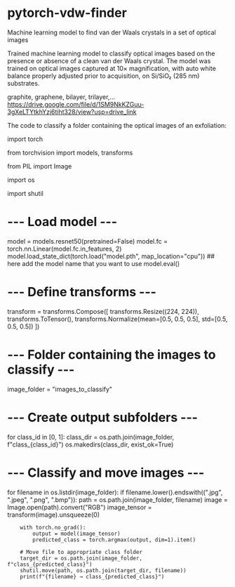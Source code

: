 # pytorch-vdw-finder
Machine learning model to find van der Waals crystals in a set of optical images

Trained machine learning model to classify optical images based on the presence or absence of a clean van der Waals crystal. The model was trained on optical images captured at 10× magnification, with auto white balance properly adjusted prior to acquisition, on Si/SiO₂ (285 nm) substrates.

graphite, graphene, bilayer, trilayer,...
https://drive.google.com/file/d/1SM9NkKZGuu-3gXeLTYtkhYzj6tiht328/view?usp=drive_link


The code to classify a folder containing the optical images of an exfoliation: 

import torch

from torchvision import models, transforms

from PIL import Image

import os

import shutil

# --- Load model ---
model = models.resnet50(pretrained=False)
model.fc = torch.nn.Linear(model.fc.in_features, 2)
model.load_state_dict(torch.load("model.pth", map_location="cpu"))    ## here add the model name that you want to use
model.eval()

# --- Define transforms ---
transform = transforms.Compose([
    transforms.Resize((224, 224)),
    transforms.ToTensor(),
    transforms.Normalize(mean=[0.5, 0.5, 0.5], std=[0.5, 0.5, 0.5])
])

# --- Folder containing the images to classify ---
image_folder = "images_to_classify"

# --- Create output subfolders ---
for class_id in [0, 1]:
    class_dir = os.path.join(image_folder, f"class_{class_id}")
    os.makedirs(class_dir, exist_ok=True)

# --- Classify and move images ---
for filename in os.listdir(image_folder):
    if filename.lower().endswith((".jpg", ".jpeg", ".png", ".bmp")):
        path = os.path.join(image_folder, filename)
        image = Image.open(path).convert("RGB")
        image_tensor = transform(image).unsqueeze(0)

        with torch.no_grad():
            output = model(image_tensor)
            predicted_class = torch.argmax(output, dim=1).item()

        # Move file to appropriate class folder
        target_dir = os.path.join(image_folder, f"class_{predicted_class}")
        shutil.move(path, os.path.join(target_dir, filename))
        print(f"{filename} → class_{predicted_class}")
